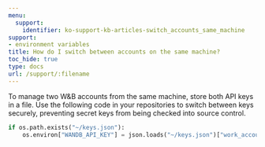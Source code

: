 ```yaml
---
menu:
  support:
    identifier: ko-support-kb-articles-switch_accounts_same_machine
support:
- environment variables
title: How do I switch between accounts on the same machine?
toc_hide: true
type: docs
url: /support/:filename
---
```


To manage two W&B accounts from the same machine, store both API keys in a file. Use the following code in your repositories to switch between keys securely, preventing secret keys from being checked into source control.

```python
if os.path.exists("~/keys.json"):
    os.environ["WANDB_API_KEY"] = json.loads("~/keys.json")["work_account"]
```